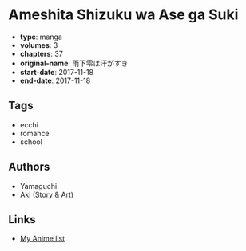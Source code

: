 # Ameshita Shizuku wa Ase ga Suki

-   **type**: manga
-   **volumes**: 3
-   **chapters**: 37
-   **original-name**: 雨下雫は汗がすき
-   **start-date**: 2017-11-18
-   **end-date**: 2017-11-18

## Tags

-   ecchi
-   romance
-   school

## Authors

-   Yamaguchi
-   Aki (Story & Art)

## Links

-   [My Anime list](https://myanimelist.net/manga/111088/Ameshita_Shizuku_wa_Ase_ga_Suki)
